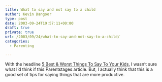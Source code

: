 ```yaml
---
title: What to say and not say to a child
author: Kevin Dangoor
type: post
date: 2003-09-24T19:57:11+00:00
draft: true
private: true
url: /2003/09/24/what-to-say-and-not-say-to-a-child/
categories:
  - Parenting

---
```

With the headline [5 Best & Worst Things To Say To Your Kids][1], I wasn&#8217;t sure what I&#8217;d think if this Parentstages article. But, I actually think that this is a good set of tips for saying things that are more productive.

 [1]: http://www.parentstages.com/index.asp?header=par&content=article.asp?id=1337&sourceloc=MyYahoo "parenting: resources, skills, advice and information at parentstages.com"